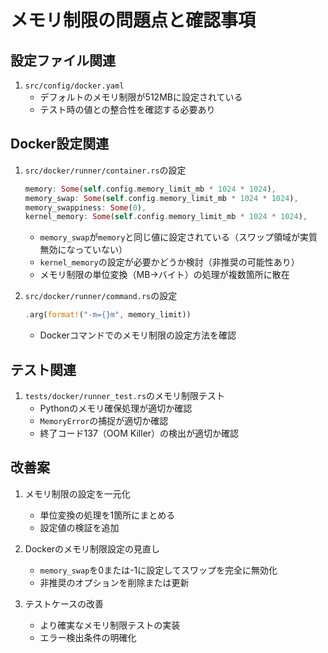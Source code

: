 # メモリ制限の問題点と確認事項

## 設定ファイル関連
1. `src/config/docker.yaml`
   - デフォルトのメモリ制限が512MBに設定されている
   - テスト時の値との整合性を確認する必要あり

## Docker設定関連
1. `src/docker/runner/container.rs`の設定
   ```rust
   memory: Some(self.config.memory_limit_mb * 1024 * 1024),
   memory_swap: Some(self.config.memory_limit_mb * 1024 * 1024),
   memory_swappiness: Some(0),
   kernel_memory: Some(self.config.memory_limit_mb * 1024 * 1024),
   ```
   - `memory_swap`が`memory`と同じ値に設定されている（スワップ領域が実質無効になっていない）
   - `kernel_memory`の設定が必要かどうか検討（非推奨の可能性あり）
   - メモリ制限の単位変換（MB→バイト）の処理が複数箇所に散在

2. `src/docker/runner/command.rs`の設定
   ```rust
   .arg(format!("-m={}m", memory_limit))
   ```
   - Dockerコマンドでのメモリ制限の設定方法を確認

## テスト関連
1. `tests/docker/runner_test.rs`のメモリ制限テスト
   - Pythonのメモリ確保処理が適切か確認
   - `MemoryError`の捕捉が適切か確認
   - 終了コード137（OOM Killer）の検出が適切か確認

## 改善案
1. メモリ制限の設定を一元化
   - 単位変換の処理を1箇所にまとめる
   - 設定値の検証を追加

2. Dockerのメモリ制限設定の見直し
   - `memory_swap`を0または-1に設定してスワップを完全に無効化
   - 非推奨のオプションを削除または更新

3. テストケースの改善
   - より確実なメモリ制限テストの実装
   - エラー検出条件の明確化 